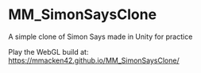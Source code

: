 # MM_SimonSaysClone
A simple clone of Simon Says made in Unity for practice

Play the WebGL build at: https://mmacken42.github.io/MM_SimonSaysClone/
